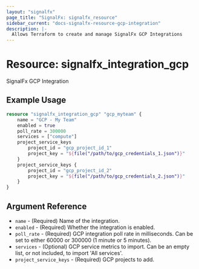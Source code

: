 ```yaml
---
layout: "signalfx"
page_title: "SignalFx: signalfx_resource"
sidebar_current: "docs-signalfx-resource-gcp-integration"
description: |-
  Allows Terraform to create and manage SignalFx GCP Integrations
---
```


# Resource: signalfx_integration_gcp

SignalFx GCP Integration

## Example Usage

```terraform
resource "signalfx_integration_gcp" "gcp_myteam" {
    name = "GCP - My Team"
    enabled = true
    poll_rate = 300000
    services = ["compute"]
    project_service_keys
        project_id = "gcp_project_id_1"
        project_key = "${file("/path/to/gcp_credentials_1.json")}"
    }
    project_service_keys {
        project_id = "gcp_project_id_2"
        project_key = "${file("/path/to/gcp_credentials_2.json")}"
    }
}
```

## Argument Reference

* `name` - (Required) Name of the integration.
* `enabled` - (Required) Whether the integration is enabled.
* `poll_rate` - (Required) GCP integration poll rate in milliseconds. Can be set to either 60000 or 300000 (1 minute or 5 minutes).
* `services` - (Optional) GCP service metrics to import. Can be an empty list, or not included, to import 'All services'.
* `project_service_keys` - (Required) GCP projects to add.
